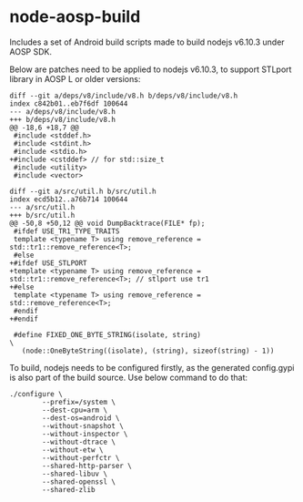 # node-aosp-build

Includes a set of Android build scripts made to build nodejs v6.10.3
under AOSP SDK.

Below are patches need to be applied to nodejs v6.10.3, to support
STLport library in AOSP L or older versions:

```
diff --git a/deps/v8/include/v8.h b/deps/v8/include/v8.h
index c842b01..eb7f6df 100644
--- a/deps/v8/include/v8.h
+++ b/deps/v8/include/v8.h
@@ -18,6 +18,7 @@
 #include <stddef.h>
 #include <stdint.h>
 #include <stdio.h>
+#include <cstddef> // for std::size_t
 #include <utility>
 #include <vector>
 
diff --git a/src/util.h b/src/util.h
index ecd5b12..a76b714 100644
--- a/src/util.h
+++ b/src/util.h
@@ -50,8 +50,12 @@ void DumpBacktrace(FILE* fp);
 #ifdef USE_TR1_TYPE_TRAITS
 template <typename T> using remove_reference = std::tr1::remove_reference<T>;
 #else
+#ifdef USE_STLPORT
+template <typename T> using remove_reference = std::tr1::remove_reference<T>; // stlport use tr1
+#else
 template <typename T> using remove_reference = std::remove_reference<T>;
 #endif
+#endif
 
 #define FIXED_ONE_BYTE_STRING(isolate, string)                                \
   (node::OneByteString((isolate), (string), sizeof(string) - 1))
```

To build, nodejs needs to be configured firstly, as the generated
config.gypi is also part of the build source. Use below command to do that:


```
./configure \
        --prefix=/system \
        --dest-cpu=arm \
        --dest-os=android \
        --without-snapshot \
        --without-inspector \
        --without-dtrace \
        --without-etw \
        --without-perfctr \
        --shared-http-parser \
        --shared-libuv \
        --shared-openssl \
        --shared-zlib
```
